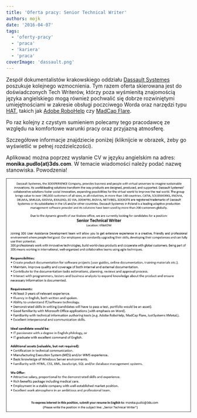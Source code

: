 ```yaml
---
title: 'Oferta pracy: Senior Technical Writer'
authors: mojk
date: '2016-04-07'
tags:
  - 'oferty-pracy'
  - 'praca'
  - 'kariera'
  - 'praca'
coverImage: 'dassault.png'
---
```


Zespół dokumentalistów krakowskiego oddziału
[Dassault Systemes](http://www.3ds.com/pl-pl/) poszukuje kolejnego wzmocnienia.
Tym razem oferta skierowana jest do doświadczonych Tech Writerów, którzy poza
wyśmienitą znajomością języka angielskiego mogą również pochwalić się dobrze
rozwiniętymi umiejętnościami w zakresie obsługi poczciwego Worda oraz narzędzi
typu [HAT](https://en.wikipedia.org/wiki/Help_authoring_tool), takich jak
[Adobe RoboHelp](https://en.wikipedia.org/wiki/Adobe_RoboHelp) czy
[MadCap Flare](https://en.wikipedia.org/wiki/MadCap_Software).

<!--truncate-->

Po raz kolejny z czystym sumieniem polecamy tego pracodawcę ze względu na
komfortowe warunki pracy oraz przyjazną atmosferę.

Szczegółowe informacje znajdziecie poniżej (kliknijcie w obrazek, żeby go
wyświetlić w pełnej rozdzielczości).

Aplikować można poprzez wysłanie CV w języku angielskim na adres:
**monika.pudlo(at)3ds.com**. W temacie wiadomości należy podać nazwę stanowiska.
Powodzenia!

[![senior_techwriter_3ds](images/senior_techwriter_3ds.png)](http://techwriter.pl/wp-content/uploads/2016/04/senior_techwriter_3ds.png)
